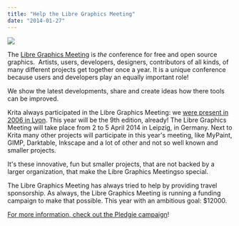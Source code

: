 ```yaml
---
title: "Help the Libre Graphics Meeting"
date: "2014-01-27"
---
```


![](../images/lgm_2014_header_dark.png)

The [Libre Graphics Meeting](http://libregraphicsmeeting.org/2014/) is _the_ conference for free and open source graphics.  Artists, users, developers, designers, contributors of all kinds, of many different projects get together once a year. It is a unique conference because users and developers play an equally important role!

We show the latest developments, share and create ideas how there tools can be improved.

Krita always participated in the Libre Graphics Meeting: we [were present in 2006 in Lyon](http://blog.cberger.net/2006/03/19/libre-graphics-meeting-day-2/). This year will be the 9th edition, already! The Libre Graphics Meeting will take place from 2 to 5 April 2014 in Leipzig, in Germany. Next to Krita many other projects will participate in this year's meeting, like MyPaint, GIMP, Darktable, Inkscape and a lot of other and not so well known and smaller projects.

It's these innovative, fun but smaller projects, that are not backed by a larger organization, that make the Libre Graphics Meetingso special.

The Libre Graphics Meeting has always tried to help by providing travel sponsorship. As always, the Libre Graphics Meeting is running a funding campaign to make that possible. This year with an ambitious goal: $12000.

[For more information, check out the Pledgie campaign](https://pledgie.com/campaigns/22927)!
